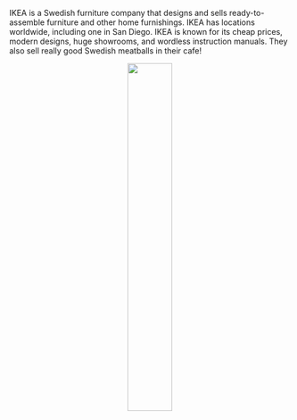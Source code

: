 IKEA is a Swedish furniture company that designs and sells ready-to-assemble furniture and other home furnishings. IKEA has locations worldwide, including one in San Diego. IKEA is known for its cheap prices, modern designs, huge showrooms, and wordless instruction manuals. They also sell really good Swedish meatballs in their cafe!

<center><img src='../assets/images/sp22-final/wordless_instructions.png' width=40%></center>
 

